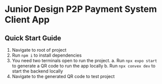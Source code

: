 # Junior Design P2P Payment System Client App

## Quick Start Guide
1. Navigate to root of project
2. Run ``npm i`` to install dependencies
3. You need two terminals open to run the project.
   a. Run ``npx expo start`` to generate a QR code to run the app locally
   b. Run ``npx convex dev`` to start the backend locally
4. Navigate to the generated QR code to test project
